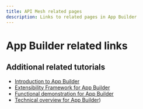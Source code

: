 ```yaml
---
title: API Mesh related pages
description: Links to related pages in App Builder
---
```

# App Builder related links

## Additional related tutorials

* [Introduction to App Builder](../app-builder/introduction-to-app-builder.md)
* [Extensibility Framework for App Builder](../app-builder/extensibility-framework-commerce-eventing.md)
* [Functional demonstration for App Builder](../app-builder/app-builder-functional-demonstration.md)
* [Technical overview for App Builder](../app-builder/app-builder-technical-overview.md))
